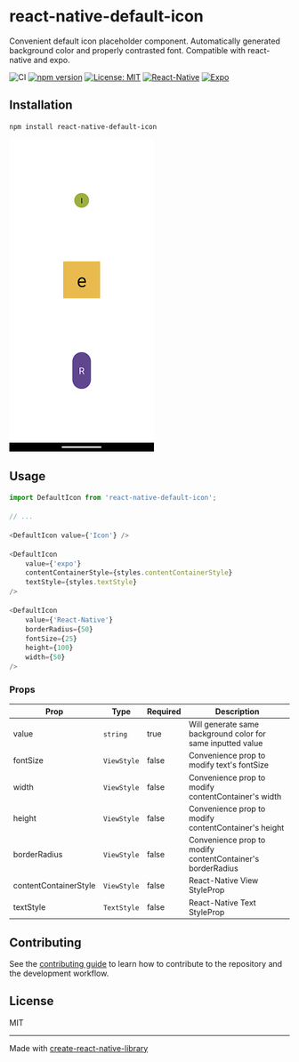 # react-native-default-icon

Convenient default icon placeholder component. Automatically generated background color and properly contrasted font. Compatible with react-native and expo.

![CI](https://github.com/charlynedsson/react-native-default-icon/actions/workflows/ci.yml/badge.svg) [![npm version](https://badge.fury.io/js/react-native-default-icon.svg)](https://badge.fury.io/js/react-native-default-icon) [![License: MIT](https://img.shields.io/badge/License-MIT-yellow.svg)](https://opensource.org/licenses/MIT) [![React-Native](https://img.shields.io/badge/-React%20Native-grey?style=flat&logo=react)](https://reactnative.dev/) [![Expo](https://img.shields.io/badge/-Expo-informational?style=flat&logo=expo)](https://docs.expo.dev/)


## Installation

```sh
npm install react-native-default-icon
```

![example app](example/assets/example-app.png)

## Usage

```js
import DefaultIcon from 'react-native-default-icon';

// ...

<DefaultIcon value={'Icon'} />      

<DefaultIcon
    value={'expo'}
    contentContainerStyle={styles.contentContainerStyle}
    textStyle={styles.textStyle}
/>

<DefaultIcon
    value={'React-Native'}
    borderRadius={50}
    fontSize={25}    
    height={100}
    width={50}
/>
```

### Props
| Prop | Type | Required | Description |
|------|------|----------|-------------|
|value | `string` | true | Will generate same background color for same inputted value |
|fontSize | `ViewStyle` | false | Convenience prop to modify text's fontSize |
|width | `ViewStyle` | false | Convenience prop to modify contentContainer's width |
|height | `ViewStyle` | false | Convenience prop to modify contentContainer's height |
|borderRadius | `ViewStyle` | false | Convenience prop to modify contentContainer's borderRadius |
|contentContainerStyle | `ViewStyle` | false | React-Native View StyleProp |
|textStyle | `TextStyle` | false | React-Native Text StyleProp |

## Contributing

See the [contributing guide](CONTRIBUTING.md) to learn how to contribute to the repository and the development workflow.

## License

MIT

---

Made with [create-react-native-library](https://github.com/callstack/react-native-builder-bob)
